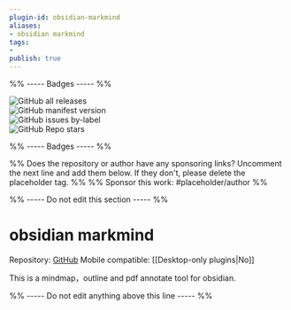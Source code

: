 ```yaml
---
plugin-id: obsidian-markmind
aliases:
- obsidian markmind
tags: 
- 
publish: true
---
```


%% ----- Badges ----- %%

![GitHub all releases](https://img.shields.io/github/downloads/MarkMindCkm/obsidian-markmind/total?color=573E7A&logo=github&style=for-the-badge)   
![GitHub manifest version](https://img.shields.io/github/manifest-json/v/MarkMindCkm/obsidian-markmind?color=573E7A&logo=github&style=for-the-badge)   
![GitHub issues by-label](https://img.shields.io/github/issues/MarkMindCkm/obsidian-markmind/help%20wanted?color=573E7A&logo=github&style=for-the-badge)   
![GitHub Repo stars](https://img.shields.io/github/stars/MarkMindCkm/obsidian-markmind?color=573E7A&logo=github&style=for-the-badge)

%% ----- Badges ----- %%

%% Does the repository or author have any sponsoring links? Uncomment the next line and add them below. If they don't, please delete the placeholder tag. %%
%% Sponsor this work: #placeholder/author %%

%% ----- Do not edit this section ----- %%

# obsidian markmind

Repository: [GitHub](https://github.com/MarkMindCkm/obsidian-markmind)
Mobile compatible: [[Desktop-only plugins|No]]

This is a mindmap，outline and pdf annotate tool for obsidian.

%% ----- Do not edit anything above this line ----- %% 
